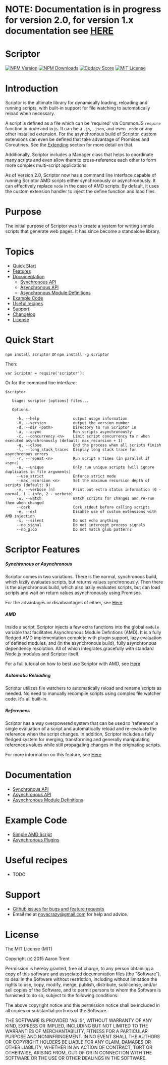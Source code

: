 # NOTE: Documentation is in progress for version 2.0, for version 1.x documentation see [HERE](https://github.com/novacrazy/scriptor/blob/8e95250dfc5d8a6987d9522c30759ad857a2e475/README.md)

Scriptor
========

[![NPM Version][npm-image]][npm-url]
[![NPM Downloads][downloads-image]][npm-url]
[![Codacy Score][codacy-image]][codacy-url]
[![MIT License][license-image]][npm-url]

# Introduction
Scriptor is the ultimate library for dynamically loading, reloading and running scripts, with built-in support for file watching to automatically reload when necessary.

A script is defined as a file which can be 'required' via CommonJS `require` function in node and io.js. It can be a `.js`, `.json`, and even `.node` or any other installed extension. For the asynchronous build of Scriptor, custom extensions can even be defined that take advantage of Promises and Coroutines. See the [Extending](#extending) section for more detail on that.

Additionally, Scriptor includes a Manager class that helps to coordinate many scripts and even allow them to cross-reference each other to form more complex multi-script applications.

As of Version 2.0, Scriptor now has a command line interface capable of running Scriptor AMD scripts either synchronously or asynchronously. It can effectively replace `node` in the case of AMD scripts. By default, it uses the custom extension handler to inject the define function and load files.

# Purpose
The initial purpose of Scriptor was to create a system for writing simple scripts that generate web pages. It has since become a standalone library.

# Topics
* [Quick Start]()
* [Features]()
* [Documentation]()
    * [Synchronous API]()
    * [Asynchronous API]()
    * [Asynchronous Module Definitions]()
* [Example Code]()
* [Useful recipes]()
* [Support](#support)
* [Changelog](/CHANGELOG.md)
* [License](#license)

# Quick Start
`npm install scriptor` or `npm install -g scriptor`

Then:

`var Scriptor = require('scriptor');`

Or for the command line interface:

```
$scriptor

   Usage: scriptor [options] files...

   Options:

     -h, --help               output usage information
     -V, --version            output the version number
     -d, --dir <path>         Directory to run Scriptor in
     -a, --async              Run scripts asynchronously
     -c, --concurrency <n>    Limit script concurrency to n when executed asynchronously (default: max_recursion + 1)
     -q, --close              End the process when all scripts finish
     -l, --long_stack_traces  Display long stack trace for asynchronous errors
     -r, --repeat <n>         Run script n times (in parallel if async)
     -u, --unique             Only run unique scripts (will ignore duplicates in file arguments)
     --use_strict             Enforce strict mode
     --max_recursion <n>      Set the maximum recursion depth of scripts (default: 9)
     -v, --verbose [n]        Print out extra status information (0 - normal, 1 - info, 2 - verbose)
     -w, --watch              Watch scripts for changes and re-run them when changed
     --cork                   Cork stdout before calling scripts
     -e, --ext                Disable use of custom extensions with AMD injection
     -s, --silent             Do not echo anything
     --no_signal              Do not intercept process signals
     --no_glob                Do not match glob patterns
```

# Scriptor Features

##### Synchronous or Asynchronous
Scriptor comes in two variations. There is the normal, synchronous build, which lazily evaluates scripts, but returns values synchronously. Then there is the asynchronous build, which also lazily evaluates scripts, but can load scripts and wait on return values asynchronously using Promises.

For the advantages or disadvantages of either, see [Here]()

##### AMD
Inside a script, Scriptor injects a few extra functions into the global `module` variable that facilitates Asynchronous Module Defintions (AMD). It is a fully fledged AMD implementation complete with plugin support, lazy evaluation of defined modules, and (in the asynchronous build), fully asynchronous dependency resolution. All of which integrates gracefully with standard Node.js modules and Scriptor itself.

For a full tutorial on how to best use Scriptor with AMD, see [Here]()

##### Automatic Reloading
Scriptor utilizes file watchers to automatically reload and rename scripts as needed. No need to manually recompile scripts using complex file watcher code. It's all built-in.

##### References
Scriptor has a way overpowered system that can be used to 'reference' a single evaluation of a script and automatically reload and re-evaluate the reference when the script changes. In addition, Scriptor includes a fully fledged system for merging, transforming and generally manipulating references values while still propagating changes in the originating scripts.

For more information on this feature, see [Here]()

# Documentation

* [Synchronous API]()
* [Asynchronous API]()
* [Asynchronous Module Definitions]()

# Example Code

* [Simple AMD Script]()
* [Asynchronous Plugins]()

# Useful recipes
* TODO

# Support
* [Github issues for bugs and feature requests](/issues)
* Email me at [novacrazy@gmail.com](mailto://novacrazy@gmail.com) for help and advice.

# License
The MIT License (MIT)

Copyright (c) 2015 Aaron Trent

Permission is hereby granted, free of charge, to any person obtaining a copy
of this software and associated documentation files (the "Software"), to deal
in the Software without restriction, including without limitation the rights
to use, copy, modify, merge, publish, distribute, sublicense, and/or sell
copies of the Software, and to permit persons to whom the Software is
furnished to do so, subject to the following conditions:

The above copyright notice and this permission notice shall be included in all
copies or substantial portions of the Software.

THE SOFTWARE IS PROVIDED "AS IS", WITHOUT WARRANTY OF ANY KIND, EXPRESS OR
IMPLIED, INCLUDING BUT NOT LIMITED TO THE WARRANTIES OF MERCHANTABILITY,
FITNESS FOR A PARTICULAR PURPOSE AND NONINFRINGEMENT. IN NO EVENT SHALL THE
AUTHORS OR COPYRIGHT HOLDERS BE LIABLE FOR ANY CLAIM, DAMAGES OR OTHER
LIABILITY, WHETHER IN AN ACTION OF CONTRACT, TORT OR OTHERWISE, ARISING FROM,
OUT OF OR IN CONNECTION WITH THE SOFTWARE OR THE USE OR OTHER DEALINGS IN THE
SOFTWARE.

[npm-image]: https://img.shields.io/npm/v/scriptor.svg?style=flat
[npm-url]: https://npmjs.org/package/scriptor
[downloads-image]: https://img.shields.io/npm/dm/scriptor.svg?style=flat
[codacy-image]: https://img.shields.io/codacy/2143c559823843aa9a25ade263aff0e3.svg?style=flat
[codacy-url]: https://www.codacy.com/public/novacrazy/scriptor
[license-image]: https://img.shields.io/npm/l/scriptor.svg?style=flat
